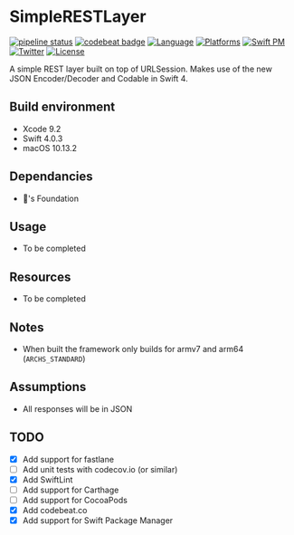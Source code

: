 # SimpleRESTLayer
[![pipeline status](https://gitlab.com/optimisedlabs/simplerestlayer/badges/master/pipeline.svg)](https://gitlab.com/optimisedlabs/simplerestlayer/commits/master)
[![codebeat badge](https://codebeat.co/badges/118122e9-f912-47e5-89d2-13a5dcc92f34)](https://codebeat.co/projects/github-com-graemer957-simplerestlayer-master)
[![Language](https://img.shields.io/badge/language-Swift%204.0-orange.svg)](https://developer.apple.com/swift/)
[![Platforms](https://img.shields.io/badge/platform-ios-yellow.svg)](http://www.apple.com/ios/)
[![Swift PM](https://img.shields.io/badge/spm-compatible-brightgreen.svg)](https://swift.org/package-manager)
[![Twitter](https://img.shields.io/badge/contact-@graemer957-blue.svg)](https://twitter.com/graemer957)
[![License](https://img.shields.io/badge/license-Apache--2.0-lightgrey.svg)](https://github.com/graemer957/helloworld-swift-framework/blob/master/LICENSE)

A simple REST layer built on top of URLSession. Makes use of the new JSON Encoder/Decoder and Codable in Swift 4.

## Build environment
- Xcode 9.2
- Swift 4.0.3
- macOS 10.13.2

## Dependancies
- 's Foundation

## Usage
- To be completed

## Resources
- To be completed

## Notes
- When built the framework only builds for armv7 and arm64 (`ARCHS_STANDARD`)

## Assumptions
- All responses will be in JSON

## TODO
- [x] Add support for fastlane
- [ ] Add unit tests with codecov.io (or similar)
- [x] Add SwiftLint
- [ ] Add support for Carthage
- [ ] Add support for CocoaPods
- [x] Add codebeat.co
- [x] Add support for Swift Package Manager
